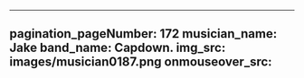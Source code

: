 ------
pagination_pageNumber: 172
musician_name: Jake
band_name: Capdown.
img_src: images/musician0187.png
onmouseover_src: 
------